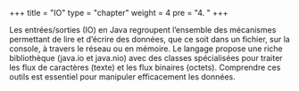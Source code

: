 +++
title = "IO"
type = "chapter"
weight = 4
pre = "4. "
+++

Les entrées/sorties (IO) en Java regroupent l’ensemble des mécanismes permettant de lire et d’écrire des données, que ce soit dans un fichier, sur la console, à travers le réseau ou en mémoire. Le langage propose une riche bibliothèque (java.io et java.nio) avec des classes spécialisées pour traiter les flux de caractères (texte) et les flux binaires (octets). Comprendre ces outils est essentiel pour manipuler efficacement les données.